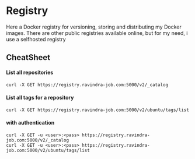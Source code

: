 # Registry
Here a Docker registry for  versioning, storing and distributing my Docker images. 
There are other public registries available online, but for my need, i use a selfhosted registry

## CheatSheet

#### List all repositories
```console
curl -X GET https://registry.ravindra-job.com:5000/v2/_catalog
 ```

#### List all tags for a repository
```console
curl -X GET https://registry.ravindra-job.com:5000/v2/ubuntu/tags/list
 ```

#### with authentication 

```console
curl -X GET -u <user>:<pass> https://registry.ravindra-job.com:5000/v2/_catalog
curl -X GET -u <user>:<pass> https://registry.ravindra-job.com:5000/v2/ubuntu/tags/list
 ```